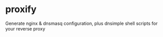 # proxify
Generate nginx &amp; dnsmasq configuration, plus dnsimple shell scripts for your reverse proxy
